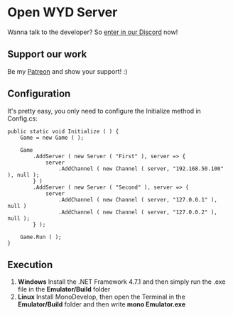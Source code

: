 # Open WYD Server
Wanna talk to the developer? So [enter in our Discord](https://discord.gg/JGqKpr) now!


## Support our work
Be my [Patreon](https://www.patreon.com/Rechdan) and show your support! :)


## Configuration
It's pretty easy, you only need to configure the Initialize method in Config.cs:

	public static void Initialize ( ) {
		Game = new Game ( );
		
		Game
			.AddServer ( new Server ( "First" ), server => {
				server
					.AddChannel ( new Channel ( server, "192.168.50.100" ), null );
			} )
			.AddServer ( new Server ( "Second" ), server => {
				server
					.AddChannel ( new Channel ( server, "127.0.0.1" ), null )
					.AddChannel ( new Channel ( server, "127.0.0.2" ), null );
			} );
		
		Game.Run ( );
	}


## Execution
 1. **Windows**
Install the .NET Framework 4.7.1 and then simply run the .exe file in the **Emulator/Build** folder
 2. **Linux**
Install MonoDevelop, then open the Terminal in the **Emulator/Build** folder and then write **mono Emulator.exe**